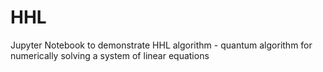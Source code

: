# HHL
Jupyter Notebook to demonstrate HHL algorithm - quantum algorithm for numerically solving a system of linear equations
